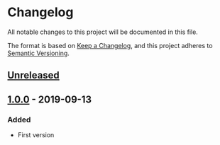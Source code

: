 # Changelog
All notable changes to this project will be documented in this file.

The format is based on [Keep a Changelog](https://keepachangelog.com/en/1.0.0/),
and this project adheres to [Semantic Versioning](https://semver.org/spec/v2.0.0.html).

## [Unreleased]

## [1.0.0] - 2019-09-13
### Added
- First version

[Unreleased]: https://github.com/t0mmy742/middleware-dispatcher/compare/1.0.0...HEAD
[1.0.0]: https://github.com/t0mmy742/middleware-dispatcher/releases/tag/1.0.0